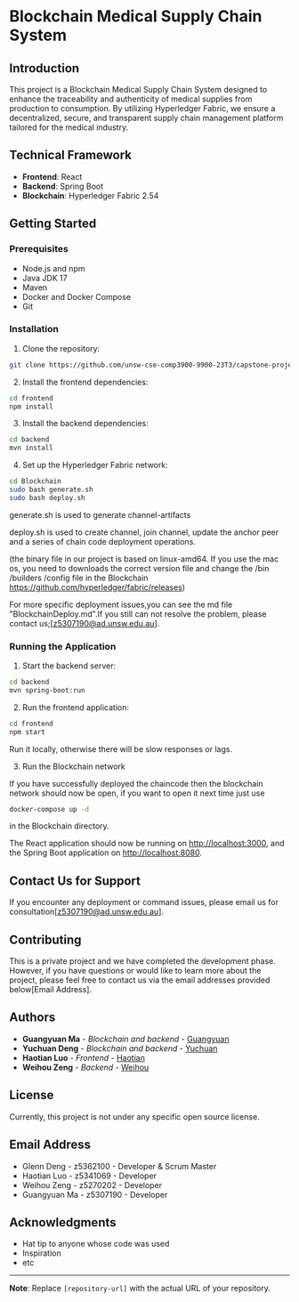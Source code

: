 
# Blockchain Medical Supply Chain System

## Introduction

This project is a Blockchain Medical Supply Chain System designed to enhance the traceability and authenticity of medical supplies from production to consumption. By utilizing Hyperledger Fabric, we ensure a decentralized, secure, and transparent supply chain management platform tailored for the medical industry.

## Technical Framework

- **Frontend**: React
- **Backend**: Spring Boot
- **Blockchain**: Hyperledger Fabric 2.54

## Getting Started

### Prerequisites

- Node.js and npm
- Java JDK 17
- Maven
- Docker and Docker Compose
- Git

### Installation

1. Clone the repository:

```sh
git clone https://github.com/unsw-cse-comp3900-9900-23T3/capstone-project-3900m09aswordnewnew.git
```

2. Install the frontend dependencies:

```sh
cd frontend
npm install
```

3. Install the backend dependencies:

```sh
cd backend
mvn install
```

4. Set up the Hyperledger Fabric network:

```sh
cd Blockchain
sudo bash generate.sh
sudo bash deploy.sh
```

generate.sh is used to generate channel-artifacts

deploy.sh is used to create channel, join channel, update the anchor peer and a series of chain code deployment operations.

(the binary file in our project is based on linux-amd64. If you use the mac os, you need to downloads the correct version file and change the /bin /builders /config file in the Blockchain https://github.com/hyperledger/fabric/releases)

For more specific deployment issues,you can see the md file "BlockchainDeploy.md".If you still can not resolve the problem, please contact us;[z5307190@ad.unsw.edu.au].

### Running the Application

1. Start the backend server:

```sh
cd backend
mvn spring-boot:run
```

2. Run the frontend application:

```sh
cd frontend
npm start
```

Run it locally, otherwise there will be slow responses or lags.

3. Run the Blockchain network

If you have successfully deployed the chaincode then the blockchain network should now be open, if you want to open it next time just use

```sh
docker-compose up -d
```

in the Blockchain directory.


The React application should now be running on [http://localhost:3000](http://localhost:3000), and the Spring Boot application on [http://localhost:8080](http://localhost:8080).

## Contact Us for Support

If you encounter any deployment or command issues, please email us for consultation[z5307190@ad.unsw.edu.au].


## Contributing

This is a private project and we have completed the development phase. However, if you have questions or would like to learn more about the project, please feel free to contact us via the email addresses provided below[Email Address].


## Authors

- **Guangyuan Ma** - *Blockchain and backend* - [Guangyuan](https://github.com/Noplusultra)
- **Yuchuan Deng** - *Blockchain and backend* - [Yuchuan](https://github.com/dyc54)
- **Haotian Luo** - *Frontend* - [Haotian](https://github.com/Haotian14)
- **Weihou Zeng** - *Backend* - [Weihou](https://github.com/PeterZG)


## License

Currently, this project is not under any specific open source license.


## Email Address

- Glenn Deng - z5362100 - Developer & Scrum Master
- Haotian Luo - z5341069 - Developer
- Weihou Zeng - z5270202 - Developer
- Guangyuan Ma - z5307190 - Developer


## Acknowledgments

- Hat tip to anyone whose code was used
- Inspiration
- etc

---

**Note**: Replace `[repository-url]` with the actual URL of your repository.
